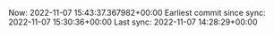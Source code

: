 Now: 2022-11-07 15:43:37.367982+00:00 Earliest commit since sync: 2022-11-07 15:30:36+00:00 Last sync: 2022-11-07 14:28:29+00:00
